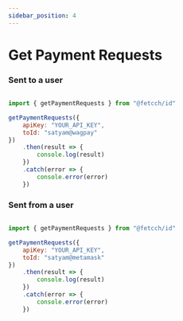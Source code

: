 ```yaml
---
sidebar_position: 4
---
```


# Get Payment Requests

### Sent to a user

```js

import { getPaymentRequests } from "@fetcch/id"

getPaymentRequests({
    apiKey: "YOUR_API_KEY",
    toId: "satyam@wagpay"
})
    .then(result => {
        console.log(result)
    })
    .catch(error => {
        console.error(error)
    })

```

### Sent from a user

```js

import { getPaymentRequests } from "@fetcch/id"

getPaymentRequests({
    apiKey: "YOUR_API_KEY",
    toId: "satyam@metamask"
})
    .then(result => {
        console.log(result)
    })
    .catch(error => {
        console.error(error)
    })

```